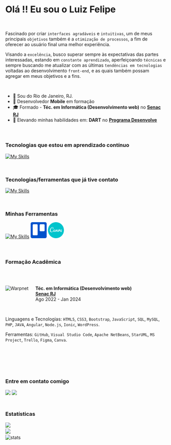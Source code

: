 # Olá !! Eu sou o Luiz Felipe


<br/>

Fascinado por criar `interfaces agradáveis` e `intuitivas`, um de meus principais `objetivos` também é a `otimização de processos`, a fim de oferecer ao usuário final uma melhor experiência.

Visando a `excelência`, busco superar sempre às expectativas das partes interessadas, estando em `constante aprendizado`, aperfeiçoando `técnicas` e sempre buscando me atualizar com as últimas `tendências em tecnologias` voltadas ao desenvolvimento `front-end`, e as quais também possam agregar em meus objetivos e a fins.

<br/>

- 🎈 Sou do Rio de Janeiro, RJ.
- 🧠 Desenvolvedor **Mobile** em formação
- 🎓 Formado - **Téc. em Informática (Desenvolvimento web)** no [**Senac RJ**](https://www.rj.senac.br/)
- 🚀 Elevando minhas habilidades em: **DART** no [**Programa Desenvolve**](https://desenvolve.grupoboticario.com.br/) 
<br/>

##
<h3> Tecnologias que estou em aprendizado contínuo</h3>

  [![My Skills](https://skillicons.dev/icons?i=html,css,js,ts,bootstrap,php,mysql,figma,sass)](https://github.com/GabrielModesto-O)
  
<br/>

<h3> Tecnologias/ferramentas que já tive contato</h3>

  [![My Skills](https://skillicons.dev/icons?i=java,angular,react,nodejs,androidstudio,wordpress)](https://github.com/GabrielModesto-O)


<br/>

<h3> Minhas Ferramentas</h3>

  [![My Skills](https://skillicons.dev/icons?i=git,github,vscode,figma)](https://github.com/GabrielModesto-O)
[<img height="50" src="https://github.com/devicons/devicon/blob/master/icons/trello/trello-plain.svg">](https://github.com/GabrielModesto-O)
[<img height="50" src="https://github.com/devicons/devicon/blob/master/icons/canva/canva-original.svg">](https://github.com/GabrielModesto-O)

<br/>

##

<h3> Formação Acadêmica</h3>
<br/>
<br/>

[<img align="left" height="94px" width="94px" alt="Warpnet" src="https://i.postimg.cc/rwbd9nTT/senac-logo.png"/>](https://www.rj.senac.br/)
**Téc. em Informática (Desenvolvimento web)** \
[**Senac RJ**](https://www.rj.senac.br/) \
Ago 2022 - Jan 2024

<br/>

Linguagens e Tecnologias: `HTML5`, `CSS3`, `Bootstrap`, `JavaScript`, `SQL`, `MySQL`, `PHP`, `JAVA`, `Angular`, `Node.js`, `Ionic`, `WordPress`.

Ferramentas: `GitHub`, `Visual Studio Code`, `Apache NetBeans`, `StarUML`, `MS Project`, `Trello`, `Figma`, `Canva`.

<br/>
<br/>


<br/>
<br/>

##

<h3>Entre em contato comigo</h3>
<a href="https://www.linkedin.com/in/luizfelipe-m-silva/"><img src="https://img.shields.io/badge/LinkedIn-0077B5?style=for-the-badge&logo=linkedin&logoColor=white" target="_blank"></a>
<a href="mailto:luizfelipe02081@gmail.com"><img src="https://img.shields.io/badge/Microsoft%20Outlook-0078D4.svg?style=for-the-badge&logo=Microsoft-Outlook&logoColor=white" target="_blank"></a>

<br/>
<br/>

##
<h3>Estatísticas</h3>
<div>
  <img height="150em"  src="https://github-readme-stats.vercel.app/api?username=Luiz-Felipe&show_icons=true&theme=dracula&include_all_commits=true&count_private=true"/>
<br/>
  <img height="150em" src="https://github-readme-stats.vercel.app/api/top-langs/?username=Luiz-Felipe&layout=compact&langs_count=7&theme=dracula"/>
<br/>
  <img height="160em" src="https://github-readme-streak-stats.herokuapp.com/?user=Luiz-Felipe&theme=omni&theme=dracula" alt="stats"/>
</div>
